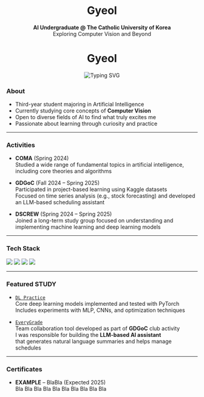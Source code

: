 <!--
**gyeol02/gyeol02** is a ✨ _special_ ✨ repository because its `README.md` (this file) appears on your GitHub profile.

Here are some ideas to get you started:

- 🔭 I’m currently working on ...
- 🌱 I’m currently learning ...
- 👯 I’m looking to collaborate on ...
- 🤔 I’m looking for help with ...
- 💬 Ask me about ...
- 📫 How to reach me: ...
- 😄 Pronouns: ...
- ⚡ Fun fact: ...
-->
<h1 align="center">Gyeol</h1>
<p align="center"><strong>AI Undergraduate @ The Catholic University of Korea</strong><br>
Exploring Computer Vision and Beyond</p>

<h1 align="center">Gyeol</h1>
<p align="center">
  <img src="https://readme-typing-svg.demolab.com?font=Fira+Code&size=20&duration=3000&pause=1000&center=true&vCenter=true&color=000000&lines=AI+Undergraduate+%40+The+Catholic+University+of+Korea;Exploring+Computer+Vision+and+Beyond" alt="Typing SVG" />
</p>

### About
- Third-year student majoring in Artificial Intelligence
- Currently studying core concepts of **Computer Vision**
- Open to diverse fields of AI to find what truly excites me
- Passionate about learning through curiosity and practice

---

### Activities
- **COMA** (Spring 2024)  
  Studied a wide range of fundamental topics in artificial intelligence, including core theories and algorithms

- **GDGoC** (Fall 2024 – Spring 2025)  
  Participated in project-based learning using Kaggle datasets  
  Focused on time series analysis (e.g., stock forecasting) and developed an LLM-based scheduling assistant

- **DSCREW** (Spring 2024 – Spring 2025)  
  Joined a long-term study group focused on understanding and implementing machine learning and deep learning models

---

### Tech Stack
<p align="left">
  <img src="https://img.shields.io/badge/Python-181717?style=flat&logo=Python&logoColor=white"/>
  <img src="https://img.shields.io/badge/PyTorch-181717?style=flat&logo=PyTorch&logoColor=EE4C2C"/>
  <img src="https://img.shields.io/badge/Scikit--learn-181717?style=flat&logo=scikit-learn&logoColor=F7931E"/>
  <img src="https://img.shields.io/badge/Git-181717?style=flat&logo=Git&logoColor=F05032"/>
</p>

---

### Featured STUDY
- [`DL Practice`](https://github.com/gyeol02/DL_Study)  
  Core deep learning models implemented and tested with PyTorch  
  Includes experiments with MLP, CNNs, and optimization techniques
  
- [`EveryGrade`](https://github.com/catholichak2024)  
  Team collaboration tool developed as part of **GDGoC** club activity  
  I was responsible for building the **LLM-based AI assistant**  
  that generates natural language summaries and helps manage schedules
---

### Certificates
- **EXAMPLE** – BlaBla (Expected 2025)  
  Bla Bla Bla Bla Bla Bla Bla Bla Bla Bla
